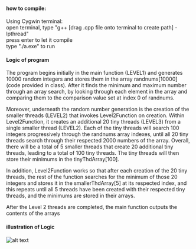 #### how to compile:  
Using Cygwin terminal:  
open terminal, type "g++ [drag .cpp file onto terminal to create path] -lpthread"  
press enter to let it compile  
type "./a.exe" to run  


#### Logic of program
The program begins initially in the main function (LEVEL1) and generates 10000 random integers and stores them in the array randnums[10000] (code provided in class).
After it finds the minimum and maximum number through an array search, by looking through each element in the array and comparing them to the comparison value set at index 0 of randnums.
 
 Moreover, underneath the random number generation is the creation of the smaller threads (LEVEL2) that invokes Level2Function on creation.
 Within Level2Function, it creates an additional 20 tiny threads (LEVEL3) from a single smaller thread (LEVEL2).
 Each of the tiny threads will search 100 integers progressively through the randnums array indexes, until all 20 tiny threads search through their respected 2000 numbers of the array.
 Overall, there will be a total of 5 smaller threads that create 20 additional tiny threads, leading to a total of 100 tiny threads.
 The tiny threads will then store their minimums in the tinyThdArray[100].
 
 In addition, Level2Function works so that after each creation of the 20 tiny threads, the rest of the function searches for the minimum of those 20 integers
 and stores it in the smallerThdArray[5] at its respected index, and this repeats until all 5 threads have been created with their respected tiny threads,
 and the minimums are stored in their arrays.
 
 After the Level 2 threads are completed, the main function outputs the contents of the arrays

#### illustration of Logic
![alt text](https://github.com/MarinosDakis/Operating-Systems-CS340/blob/master/Threaded%20Dynamic%20programming/Component%201%20%E2%80%93%201.png)

